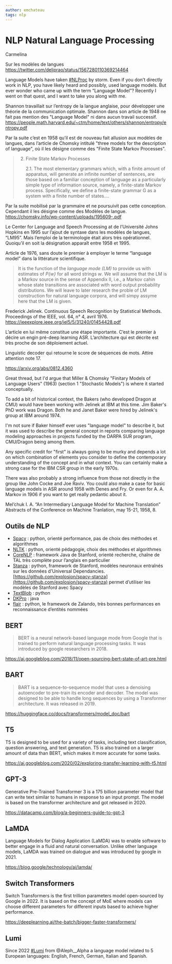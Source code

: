 ```yaml
---
author: emchateau
tags: nlp
---
```


# NLP Natural Language Processing

Carmelina

Sur les modèles de langues https://twitter.com/deliprao/status/1567280110369214464

Language Models have taken [#NLProc](https://twitter.com/hashtag/NLProc?src=hashtag_click) by storm. Even if you don’t directly work in NLP, you have likely heard and possibly, used language models. But ever wonder who came up with the term “Language Model”? Recently I went on that quest, and I want to take you along with me.

Shannon travaillait sur l’entropy de la langue anglaise, pour développer une théorie de la communication optimale. Shannon dans son article de 1948 ne fait pas mention des "Language Model" ni dans aucun travail successif. https://people.math.harvard.edu/~ctm/home/text/others/shannon/entropy/entropy.pdf

Par la suite c’est en 1958 qu’il est de nouveau fait allusion aux modèles de langues, dans l’article de Chomsky intitulé "three models for the description of language", où il les désigne comme des "Finite State Markov Processes".

> 2. Finite State Markov Processes
>
>    2.1. The most elementary grammars which, with a finite amount of apparatus, will generate an infinite number of sentences, are those based on a familiar conception of language as a particularly simple type of information source, namely, a finite-state Markov process. Specifically, we define a finite-state grammar G as a system with a finite number of states.... 

Par la suite mobilisé par la grammaire et ne poursuivit pas cette conception. Cependant il les désigne comme des Modèles de langue. https://chomsky.info/wp-content/uploads/195609-.pdf

Le Center for Language and Speech Processing at de l’Université Johns Hopkins en 1995 sur l’ajout de syntaxe dans les modèles de langues, “LM95”. Mais l’emploi de la terminologie était alors très opérationnel. Quoiqu’il en soit la désignation apparaît entre 1958 et 1995.

Article de 1976, sans doute le premier à employer le terme “language model” dans la littérature scientifique.

> It is the function of the *language mode (LM)* to provide us with estimates of *P{w}* for all word strings *w*. We will assume that the LM is a Markov source in the sense of Appendix II, i.e., a Markov cahin whose state transitions are associated with word output probability distributions. We will leave to later research the proble of LM construction for natural language corpora, and will simpy assyme here that the LM is given.

Frederick Jelinek. Continuous Speech Recognition by Statistical Methods. Proceedings of the IEEE, vol. 64, n° 4, avril 1976. https://ieeexplore.ieee.org/iel5/5/31240/01454428.pdf

L’article en lui même constitue une étape importante. C’est le premier à décire un engin pré-deep learning ASR. L’architecture qui est décrite est très proche de son déploiement actuel.

Linguistic decoder qui retourne le score de séquences de mots. Attire attention note 17.

https://arxiv.org/abs/0812.4360

Great thread, but I'd argue that Miller & Chomsky "Finitary Models of Language Users" (1963) (section 1 "Stochastic Models") is where it started conceptually.

To add a bit of historical context, the Bakers (who developed Dragon at CMU) would have been working with Jelinek at IBM at this time. Jim Baker's PhD work was Dragon. Both he and Janet Baker were hired by Jelinek's group at IBM around 1974.

I'm not sure if Baker himself ever uses "language model" to describe it, but it was used to describe the general concept in reports comparing language modeling approaches in projects funded by the DARPA SUR program, CMU/Dragon being among them.

Any specific credit for "first" is always going to be murky and depends a lot on which combination of elements you consider to define the contemporary understanding of the concept and in what context. You can certainly make a strong case for the IBM CSR group in the early 1970s.

There was also probably a strong influence from those not directly in the group like John Cocke and Joe Raviv. You could also make a case for basic language models in ASR around 1958 with Denes and Fry. Or even for A. A. Markov in 1906 if you want to get really pedantic about it.

Mel’chuk I. A. “An Intermediary Language Model for Machine Translation” Abstracts of the Conference on Machine Tranlation, may 15-21, 1958, 8.

## Outils de NLP

- [Spacy](http://spacy.io) : python, orienté performance, pas de choix des méthodes et algorithmes
- [NLTK](http://www.nltk.org/) : python, orienté pédagogie, choix des méthodes et algorithmes
- [CoreNLP](https://stanfordnlp.github.io/CoreNLP/) : framework Java de Stanford, orienté recherche, chaîne de TAL très complète pour l’anglais en particulier
- [Stanza](https://stanfordnlp.github.io/stanza/) : python, framework de Stanford, modèles neuronaux entraînés sur les données d'Universal Dependancies.
  [https://github.com/explosion/spacy-stanza](https://github.com/explosion/spacy-stanza) permet d’utiliser les modèles de Stanford avec Spacy
- [TextBlob](https://textblob.readthedocs.io/en/dev/) : python
- [DKPro](https://dkpro.github.io) : java
- [flair](https://github.com/zalandoresearch/flair) : python, le framework de Zalando, très bonnes performances en reconnaissance d’entités nommées

## BERT

> BERT is a neural network-based language mode from Google that is trained to perform natural language processing tasks. It was introduced by google researchers in 2018. 

https://ai.googleblog.com/2018/11/open-sourcing-bert-state-of-art-pre.html

## BART 

> BART is a sequence-to-sequence model that uses a denoising autoencoder to pre-train its encoder and decoder. The model was designed to be able to handle long sequences by using a Transformer architecture. It was released in 2019.

https://huggingface.co/docs/transformers/model_doc/bart

## T5 

T5 is designed to be used for a variety of tasks, including text classification, question answering, and text generation. T5 is also trained on a larger amount of data than BERT, which makes it more accurate for some tasks.

https://ai.googleblog.com/2020/02/exploring-transfer-learning-with-t5.html

## GPT-3 

Generative Pre-Trained Transformer 3 is a 175 billion parameter model that can write text similar to humans in response to an input prompt. The model is based on the transformer architecture and got released in 2020.

https://datacamp.com/blog/a-beginners-guide-to-gpt-3

## LaMDA 

Language Models for Dialog Application (LaMDA) was to enable software to better engage in a fluid and natural conversation. Unlike other language models, LaMDA was trained on dialogue and was introduced by google in 2021.

https://blog.google/technology/ai/lamda/

## Switch Transformers

Switch Transformers is the first trillion parameters model open-sourced by Google in 2022. It is based on the concept of MoE where models can choose different parameters for different inputs based to achieve higher performance.

https://deeplearning.ai/the-batch/bigger-faster-transformers/

## Lumi

Since 2022 [#Lumi](https://twitter.com/hashtag/Lumi?src=hashtag_click) from @Aleph__Alpha a language model related to 5 European languages: English, French, German, Italian and Spanish.

